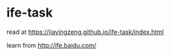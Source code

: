 # ife-task
read at https://jiayingzeng.github.io/ife-task/index.html  

learn from http://ife.baidu.com/

